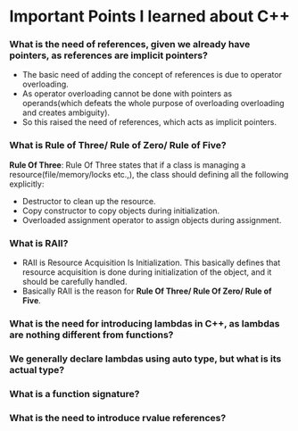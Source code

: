 # Important Points I learned about C++

### What is the need of references, given we already have pointers, as references are implicit pointers?
- The basic need of adding the concept of references is due to operator overloading.
- As operator overloading cannot be done with pointers as operands(which defeats the whole purpose of overloading overloading and creates ambiguity).
- So this raised the need of references, which acts as implicit pointers.

### What is Rule of Three/ Rule of Zero/ Rule of Five?
**Rule Of Three**: Rule Of Three states that if a class is managing a resource(file/memory/locks etc.,), the class should defining all the following explicitly:
- Destructor to clean up the resource.
- Copy constructor to copy objects during initialization.
- Overloaded assignment operator to assign objects during assignment.

### What is RAII?
- RAII is Resource Acquisition Is Initialization. This basically defines that resource acquisition is done during initialization of the object, and it should be carefully handled.
- Basically RAII is the reason for **Rule Of Three/ Rule Of Zero/ Rule of Five**.

### What is the need for introducing lambdas in C++, as lambdas are nothing different from functions?
### We generally declare lambdas using auto type, but what is its actual type?
### What is a function signature?
### What is the need to introduce rvalue references?
